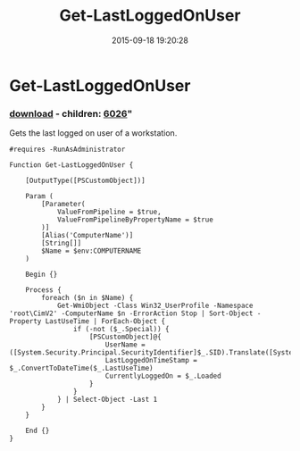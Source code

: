 ﻿---
pid:            6018
parent:         0
children:       6026
poster:         dotps1
title:          Get-LastLoggedOnUser
date:           2015-09-18 19:20:28
format:         posh
---

# Get-LastLoggedOnUser

### [download](6018.ps1) - children: [6026](6026.md)"

Gets the last logged on user of a workstation.

```posh
#requires -RunAsAdministrator

Function Get-LastLoggedOnUser {
    
    [OutputType([PSCustomObject])]

    Param (
        [Parameter(
            ValueFromPipeline = $true,
            ValueFromPipelineByPropertyName = $true
        )]
        [Alias('ComputerName')]
        [String[]]
        $Name = $env:COMPUTERNAME
    )

    Begin {}

    Process {
        foreach ($n in $Name) {
            Get-WmiObject -Class Win32_UserProfile -Namespace 'root\CimV2' -ComputerName $n -ErrorAction Stop | Sort-Object -Property LastUseTime | ForEach-Object {
                if (-not ($_.Special)) {
                    [PSCustomObject]@{
                        UserName = ([System.Security.Principal.SecurityIdentifier]$_.SID).Translate([System.Security.Principal.NTAccount]).Value
                        LastLoggedOnTimeStamp = $_.ConvertToDateTime($_.LastUseTime)
                        CurrentlyLoggedOn = $_.Loaded
                    }
                }
            } | Select-Object -Last 1
        }
    }

    End {}
}
```
